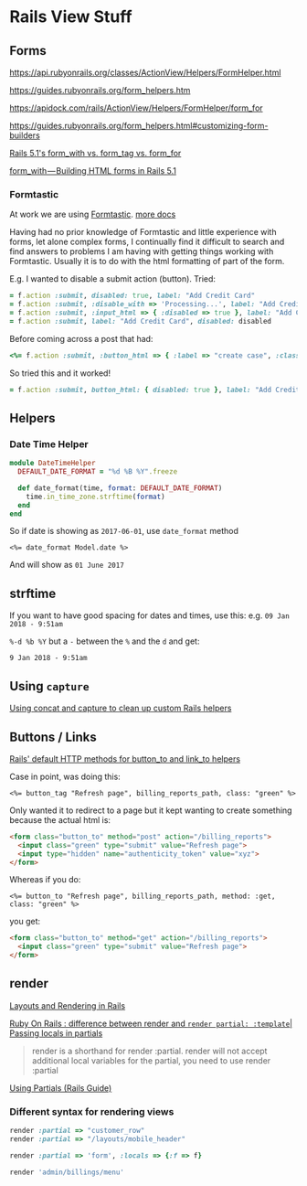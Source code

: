 # Rails View Stuff

## Forms

<https://api.rubyonrails.org/classes/ActionView/Helpers/FormHelper.html>

<https://guides.rubyonrails.org/form_helpers.htm>

<https://apidock.com/rails/ActionView/Helpers/FormHelper/form_for>

<https://guides.rubyonrails.org/form_helpers.html#customizing-form-builders>

[Rails 5.1's form_with vs. form_tag vs. form_for](https://m.patrikonrails.com/rails-5-1s-form-with-vs-old-form-helpers-3a5f72a8c78a)

[form_with — Building HTML forms in Rails 5.1](https://medium.com/@tinchorb/form-with-building-html-forms-in-rails-5-1-f30bd60ef52d)

### Formtastic

At work we are using [Formtastic](https://github.com/justinfrench/formtastic).
[more docs](http://www.rubydoc.info/github/justinfrench/formtastic)

Having had no prior knowledge of Formtastic and little experience with forms, let alone complex forms, I continually find it difficult to search and find answers to problems I am having with getting things working with Formtastic.
Usually it is to do with the html formatting of part of the form.

E.g. I wanted to disable a submit action (button).
Tried:

```ruby
= f.action :submit, disabled: true, label: "Add Credit Card"
= f.action :submit, :disable_with => 'Processing...', label: "Add Credit Card"
= f.action :submit, :input_html => { :disabled => true }, label: "Add Credit Card"
= f.action :submit, label: "Add Credit Card", disabled: disabled
```

Before coming across a post that had:

```ruby
<%= f.action :submit, :button_html => { :label => "create case", :class => "btn primary", :disable_with => 'Processing...'} % >
```

So tried this and it worked!

```ruby
= f.action :submit, button_html: { disabled: true }, label: "Add Credit Card"
```

## Helpers

### Date Time Helper

```ruby
module DateTimeHelper
  DEFAULT_DATE_FORMAT = "%d %B %Y".freeze

  def date_format(time, format: DEFAULT_DATE_FORMAT)
    time.in_time_zone.strftime(format)
  end
end
```

So if date is showing as `2017-06-01`, use `date_format` method

```erb
<%= date_format Model.date %>
```

And will show as `01 June 2017`

## strftime

If you want to have good spacing for dates and times, use this:
e.g.
`09 Jan 2018 - 9:51am`

`%-d %b %Y` but a `-` between the `%` and the `d` and get:

`9 Jan 2018 - 9:51am`

## Using `capture`

[Using concat and capture to clean up custom Rails helpers](https://thepugautomatic.com/2013/06/helpers/)

## Buttons / Links

[Rails' default HTTP methods for button_to and link_to helpers](https://cardoni.net/rails-button-to-vs-link-to-url-helpers/)

Case in point, was doing this:

`<%= button_tag "Refresh page", billing_reports_path, class: "green" %>`

Only wanted it to redirect to a page but it kept wanting to create something because the actual html is:

```html
<form class="button_to" method="post" action="/billing_reports">
  <input class="green" type="submit" value="Refresh page">
  <input type="hidden" name="authenticity_token" value="xyz">
</form>
```

Whereas if you do:

`<%= button_to "Refresh page", billing_reports_path, method: :get, class: "green" %>`

you get:

```html
<form class="button_to" method="get" action="/billing_reports">
  <input class="green" type="submit" value="Refresh page">
</form>
```

## render

[Layouts and Rendering in Rails](https://guides.rubyonrails.org/layouts_and_rendering.html)

[Ruby On Rails : difference between render and `render partial: :template`| Passing locals in partials](https://cbabhusal.wordpress.com/2015/06/19/ruby-on-rails-difference-between-render-and-render-partial/)

>render is a shorthand for render :partial.
>render will not accept additional local variables for the partial, you need to use render :partial

[Using Partials (Rails Guide)](http://guides.rubyonrails.org/layouts_and_rendering.html#using-partials)

### Different syntax for rendering views

```ruby
render :partial => "customer_row"
render :partial => "/layouts/mobile_header"

render :partial => 'form', :locals => {:f => f}

render 'admin/billings/menu'

```
